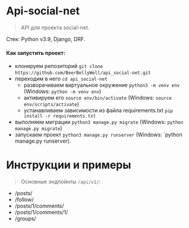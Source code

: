 # Api-social-net

>API для проекта social-net.

Стек: Python v3.9, Django, DRF.

#### Как запустить проект:

+ клонируем репозиторий `git clone`
`https://github.com/BeerBellyWell/api_social-net.git`
+ переходим в него `cd api_social-net`
    + разворачиваем виртуальное окружение
    `python3 -m venv env` (Windows: `python -m venv env`)
    + активируем его
    `source env/bin/activate` (Windows: `source env/scripts/activate`)
    + устанавливаем зависимости из файла requirements.txt
    `pip install -r requirements.txt`
+ выполняем миграции
`python3 manage.py migrate` (Windows: `python manage.py migrate`)
+ запускаем проект
`python3 manage.py runserver` (Windows: `python manage.py runserver).

# Инструкции и примеры

>Основные эндпойнты `/api/v1/`:
+ /posts/ 
+ /follow/ 
+ /posts/1/comments/ 
+ /posts/1/comments/1/ 
+ /groups/

